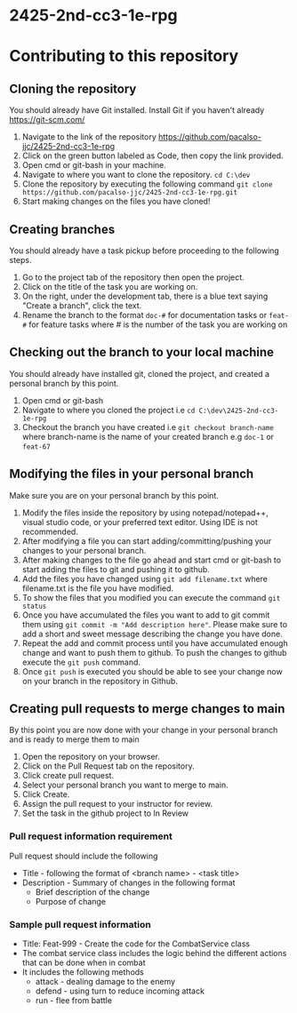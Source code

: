 # 2425-2nd-cc3-1e-rpg

# Contributing to this repository

## Cloning the repository

You should already have Git installed. Install Git if you haven't already https://git-scm.com/

1. Navigate to the link of the repository https://github.com/pacalso-jjc/2425-2nd-cc3-1e-rpg
1. Click on the green button labeled as Code, then copy the link provided.
1. Open cmd or git-bash in your machine.
1. Navigate to where you want to clone the repository.
    `cd C:\dev`
1. Clone the repository by executing the following command
    `git clone https://github.com/pacalso-jjc/2425-2nd-cc3-1e-rpg.git`
1. Start making changes on the files you have cloned!


## Creating branches

You should already have a task pickup before proceeding to the following steps.

1. Go to the project tab of the repository then open the project.
1. Click on the title of the task you are working on.
1. On the right, under the development tab, there is a blue text saying "Create a branch", click the text.
1. Rename the branch to the format `doc-#` for documentation tasks or `feat-#` for feature tasks where # is the number of the task you are working on


## Checking out the branch to your local machine

You should already have installed git, cloned the project, and created a personal branch by this point.

1. Open cmd or git-bash
1. Navigate to where you cloned the project i.e `cd C:\dev\2425-2nd-cc3-1e-rpg`
1. Checkout the branch you have created i.e `git checkout branch-name` where branch-name is the name of your created branch e.g `doc-1` or `feat-67`

## Modifying the files in your personal branch

Make sure you are on your personal branch by this point.

1. Modify the files inside the repository by using notepad/notepad++, visual studio code, or your preferred text editor. Using IDE is not recommended.
1. After modifying a file you can start adding/committing/pushing your changes to your personal branch.
1. After making changes to the file go ahead and start cmd or git-bash to start adding the files to git and pushing it to github.
1. Add the files you have changed using `git add filename.txt` where filename.txt is the file you have modified.
1. To show the files that you modified you can execute the command `git status`
1. Once you have accumulated the files you want to add to git commit them using `git commit -m "Add description here"`. Please make sure to add a short and sweet message describing the change you have done.
1. Repeat the add and commit process until you have accumulated enough change and want to push them to github. To push the changes to github execute the `git push` command.
1. Once `git push` is executed you should be able to see your change now on your branch in the repository in Github.


## Creating pull requests to merge changes to main

By this point you are now done with your change in your personal branch and is ready to merge them to main

1. Open the repository on your browser.
1. Click on the Pull Request tab on the repository.
1. Click create pull request.
1. Select your personal branch you want to merge to main.
1. Click Create.
1. Assign the pull request to your instructor for review.
1. Set the task in the github project to In Review

### Pull request information requirement

Pull request should include the following

- Title - following the format of \<branch name> - \<task title>
- Description - Summary of changes in the following format
  - Brief description of the change
  - Purpose of change

### Sample pull request information

 - Title: Feat-999 - Create the code for the CombatService class
 - The combat service class includes the logic behind the different actions that can be done when in combat
 - It includes the following methods
   - attack - dealing damage to the enemy
   - defend - using turn to reduce incoming attack
   - run - flee from battle

